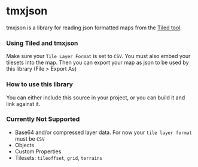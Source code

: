 # tmxjson

tmxjson is a library for reading json formatted maps from the [Tiled tool](http://www.mapeditor.org/).

### Using Tiled and tmxjson
Make sure your `Tile Layer Format` is set to `CSV`. You must also embed your tilesets into the map. Then you can export
your map as json to be used by this library (File > Export As)

### How to use this library
You can either include this source in your project, or you can build it and link against it.

### Currently Not Supported
- Base64 and/or compressed layer data. For now your `tile layer format` must be `CSV`
- Objects
- Custom Properties
- Tilesets: `tileoffset`, `grid`, `terrains`
